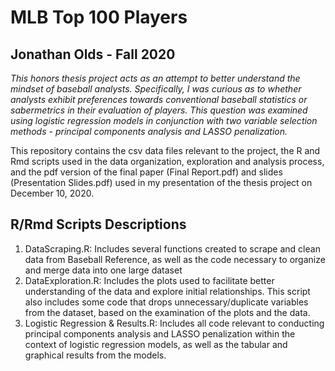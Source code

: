 # MLB Top 100 Players 
## Jonathan Olds - Fall 2020 ##

*This honors thesis project acts as an attempt to better understand the mindset of baseball analysts. Specifically, I was curious as to whether analysts exhibit preferences towards conventional baseball statistics or sabermetrics in their evaluation of players. This question was examined using logistic regression models in conjunction with two variable selection methods - principal components analysis and LASSO penalization.*

This repository contains the csv data files relevant to the project, the R and Rmd scripts used in the data organization, exploration and analysis process, and the pdf version of the final paper (Final Report.pdf) and slides (Presentation Slides.pdf) used in my presentation of the thesis project on December 10, 2020. 

## R/Rmd Scripts Descriptions ##
1. DataScraping.R: Includes several functions created to scrape and clean data from Baseball Reference, as well as the code necessary to organize and merge data into one large dataset
2. DataExploration.R: Includes the plots used to facilitate better understanding of the data and explore initial relationships. This script also includes some code that drops unnecessary/duplicate variables from the dataset, based on the examination of the plots and the data. 
3. Logistic Regression & Results.R: Includes all code relevant to conducting principal components analysis and LASSO penalization within the context of logistic regression models, as well as the tabular and graphical results from the models. 
